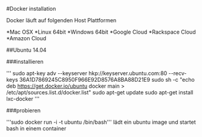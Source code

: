 #Docker installation

Docker läuft auf folgenden Host Plattformen

*Mac OSX
*Linux 64bit
*Windows 64bit
*Google Cloud
*Rackspace Cloud
*Amazon Cloud

##Ubuntu 14.04

###installieren

'''
sudo apt-key adv --keyserver hkp://keyserver.ubuntu.com:80 --recv-keys 36A1D7869245C8950F966E92D8576A8BA88D21E9
sudo sh -c "echo deb https://get.docker.io/ubuntu docker main > /etc/apt/sources.list.d/docker.list"
sudo apt-get update
sudo apt-get install lxc-docker
'''

###probieren

'''sudo docker run -i -t ubuntu /bin/bash''' lädt ein ubuntu image und startet bash in einem container



